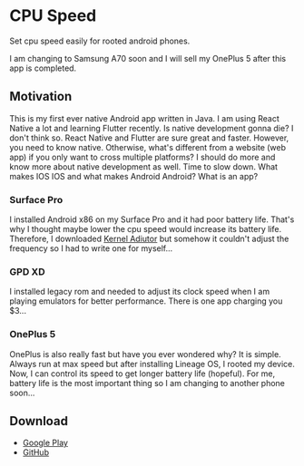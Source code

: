 # CPU Speed
Set cpu speed easily for rooted android phones.

I am changing to Samsung A70 soon and I will sell my OnePlus 5 after this app is completed.

## Motivation
This is my first ever native Android app written in Java. I am using React Native a lot and learning Flutter recently. Is native development gonna die? I don't think so. React Native and Flutter are sure great and faster. However, you need to know native. Otherwise, what's different from a website (web app) if you only want to cross multiple platforms? I should do more and know more about native development as well. Time to slow down. What makes IOS IOS and what makes Android Android? What is an app?

### Surface Pro
I installed Android x86 on my Surface Pro and it had poor battery life. That's why I thought maybe lower the cpu speed would increase its battery life. Therefore, I downloaded [Kernel Adiutor](https://play.google.com/store/apps/details?id=com.grarak.kerneladiutor&hl=en_US) but somehow it couldn't adjust the frequency so I had to write one for myself...

### GPD XD
I installed legacy rom and needed to adjust its clock speed when I am playing emulators for better performance. There is one app charging you $3...

### OnePlus 5
OnePlus is also really fast but have you ever wondered why? It is simple. Always run at max speed but after installing Lineage OS, I rooted my device. Now, I can control its speed to get longer battery life (hopeful). For me, battery life is the most important thing so I am changing to another phone soon...

## Download
- [Google Play](https://play.google.com/store/apps/details?id=com.yihengquan.cpuspeed)
- [GitHub](https://github.com/HenryQuan/CPUSpeed/releases/latest)
